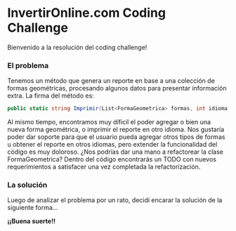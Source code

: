 # InvertirOnline.com Coding Challenge

Bienvenido a la resolución del coding challenge!

### El problema

Tenemos un método que genera un reporte en base a una colección de formas geométricas, procesando algunos datos para presentar información extra. La firma del método es:

```csharp
public static string Imprimir(List<FormaGeometrica> formas, int idioma)
```

Al mismo tiempo, encontramos muy díficil el poder agregar o bien una nueva forma geométrica, o imprimir el reporte en otro idioma. Nos gustaría poder dar soporte para que el usuario pueda agregar otros tipos de formas u obtener el reporte en otros idiomas, pero extender la funcionalidad del código es muy doloroso. ¿Nos podrías dar una mano a refactorear la clase FormaGeometrica? Dentro del código encontrarás un TODO con nuevos requerimientos a satisfacer una vez completada la refactorización.

### La solución

Luego de analizar el problema por un rato, decidí encarar la solución de la siguiente forma...


**¡¡Buena suerte!!**
